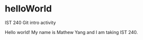 # helloWorld
IST 240 Git intro activity

Hello world! My name is Mathew Yang and I am taking IST 240.
